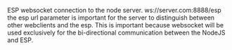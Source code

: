 ESP websocket connection to the node server.
ws://server.com:8888/esp the esp url parameter is important for the server to distinguish between other webclients and the esp.
This is important because websocket will be used exclusively for the bi-directional communication between the NodeJS and ESP.
